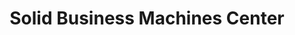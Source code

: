 ---
title: "Solid Business Machines Center"
url: /manila/solid-business-machines-center/
shop: computer
---
